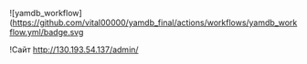 ![yamdb_workflow](https://github.com/vital00000/yamdb_final/actions/workflows/yamdb_workflow.yml/badge.svg

!Сайт http://130.193.54.137/admin/